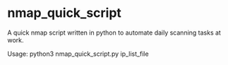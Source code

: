 # nmap_quick_script
A quick nmap script written in python to automate daily scanning tasks at work.

Usage: python3 nmap_quick_script.py ip_list_file
